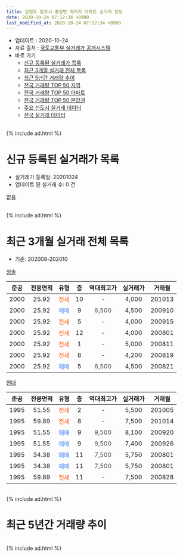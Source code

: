 ```yaml
---
title: 강원도 원주시 흥업면 매지리 아파트 실거래 정보
date: 2020-10-24 07:12:34 +0900
last_modified_at: 2020-10-24 07:12:34 +0900
---
```


* 업데이트 : 2020-10-24
* 자료 출처 : [국토교통부 실거래가 공개시스템](http://rt.molit.go.kr)
* 바로 가기
    * [신규 등록된 실거래가 목록](#신규-등록된-실거래가-목록)
    * [최근 3개월 실거래 전체 목록](#최근-3개월-실거래-전체-목록)
    * [최근 5년간 거래량 추이](#최근-5년간-거래량-추이)
    * [전국 거래량 TOP 50 지역](https://inasie.github.io/apt-trade-info/최근-3개월-전국에서-가장-거래가-많이-발생한-지역)
    * [전국 거래량 TOP 50 아파트](https://inasie.github.io/apt-trade-info/최근-3개월-전국에서-가장-거래가-많이-발생한-아파트)
    * [전국 거래량 TOP 50 분양권](https://inasie.github.io/apt-trade-info/최근-3개월-전국에서-가장-거래가-많이-발생한-분양권)
    * [주요 신도시 실거래 데이터](https://inasie.github.io/apt-trade-info/주요-신도시)
    * [전국 실거래 데이터](https://inasie.github.io/apt-trade-info/전국)
<br>
{% include ad.html %}
<br>

# 신규 등록된 실거래가 목록
* 실거래가 등록일: 20201024
* 업데이트 된 실거래 수: 0 건

없음

<br>
{% include ad.html %}
<br>

# 최근 3개월 실거래 전체 목록
* 기준: 202008-202010


[청솔](https://search.naver.com/search.naver?query=%EA%B0%95%EC%9B%90%EB%8F%84+%EC%9B%90%EC%A3%BC%EC%8B%9C+%ED%9D%A5%EC%97%85%EB%A9%B4+%EB%A7%A4%EC%A7%80%EB%A6%AC+%EC%B2%AD%EC%86%94)

|준공|전용면적|유형|층|역대최고가|실거래가|거래월|
|:---:|:---:|:---:|:---:|:---:|:---:|:---:|
|2000|25.92|<span style="color:#ff5a00">전세</span>|10|<span style="color:#444444">-</span>|4,000|201013|
|2000|25.92|<span style="color:#4285f3">매매</span>|9|<span style="color:#444444">6,500</span>|4,500|200910|
|2000|25.92|<span style="color:#ff5a00">전세</span>|5|<span style="color:#444444">-</span>|4,000|200915|
|2000|25.92|<span style="color:#ff5a00">전세</span>|12|<span style="color:#444444">-</span>|4,000|200801|
|2000|25.92|<span style="color:#ff5a00">전세</span>|1|<span style="color:#444444">-</span>|5,000|200811|
|2000|25.92|<span style="color:#ff5a00">전세</span>|8|<span style="color:#444444">-</span>|4,200|200819|
|2000|25.92|<span style="color:#4285f3">매매</span>|5|<span style="color:#444444">6,500</span>|4,500|200821|

[현대](https://search.naver.com/search.naver?query=%EA%B0%95%EC%9B%90%EB%8F%84+%EC%9B%90%EC%A3%BC%EC%8B%9C+%ED%9D%A5%EC%97%85%EB%A9%B4+%EB%A7%A4%EC%A7%80%EB%A6%AC+%ED%98%84%EB%8C%80)

|준공|전용면적|유형|층|역대최고가|실거래가|거래월|
|:---:|:---:|:---:|:---:|:---:|:---:|:---:|
|1995|51.55|<span style="color:#ff5a00">전세</span>|2|<span style="color:#444444">-</span>|5,500|201005|
|1995|59.89|<span style="color:#ff5a00">전세</span>|8|<span style="color:#444444">-</span>|7,500|201014|
|1995|51.55|<span style="color:#4285f3">매매</span>|9|<span style="color:#444444">9,500</span>|8,100|200920|
|1995|51.55|<span style="color:#4285f3">매매</span>|9|<span style="color:#444444">9,500</span>|7,400|200926|
|1995|34.38|<span style="color:#4285f3">매매</span>|11|<span style="color:#444444">7,500</span>|5,750|200801|
|1995|34.38|<span style="color:#4285f3">매매</span>|11|<span style="color:#444444">7,500</span>|5,750|200801|
|1995|59.89|<span style="color:#ff5a00">전세</span>|11|<span style="color:#444444">-</span>|7,500|200828|


<br>
{% include ad.html %}
<br>

# 최근 5년간 거래량 추이


<div style="width:100%;">
    <canvas id="deal_progress" height="200"></canvas>
</div>

<script>
new Chart(document.getElementById("deal_progress"), {
    type: 'line',
    data: {
        labels: ['201510','201511','201512','201601','201602','201603','201604','201605','201606','201607','201608','201609','201610','201611','201612','201701','201702','201703','201704','201705','201706','201707','201708','201709','201710','201711','201712','201801','201802','201803','201804','201805','201806','201807','201808','201809','201810','201811','201812','201901','201902','201903','201904','201905','201906','201907','201908','201909','201910','201911','201912','202001','202002','202003','202004','202005','202006','202007','202008','202009','202010'],
        datasets: [{
            label: '매매',
            pointRadius: 1,
            data: [4, 23, 13, 6, 8, 2, 7, 5, 17, 6, 14, 7, 13, 10, 14, 9, 12, 3, 6, 3, 17, 5, 4, 10, 7, 14, 17, 6, 10, 1, 3, 1, 3, 3, 3, 1, 8, 8, 8, 5, 4, 3, 7, 3, 4, 3, 0, 2, 2, 0, 13, 13, 3, 4, 1, 6, 2, 5, 3, 3, 0],
            borderColor: "rgba(255, 201, 14, 1)",
            backgroundColor: "rgba(255, 201, 14, 0.5)",
            fill: false,
            lineTension: 0
        },{
            label: '전월세',
            pointRadius: 1,
            data: [0, 4, 10, 5, 6, 2, 1, 1, 2, 3, 10, 1, 5, 4, 7, 6, 8, 3, 1, 1, 4, 5, 6, 0, 4, 0, 7, 12, 8, 0, 2, 3, 1, 5, 8, 2, 0, 2, 9, 12, 10, 2, 1, 2, 5, 3, 7, 0, 0, 2, 13, 8, 10, 0, 2, 2, 4, 3, 4, 1, 3],
            borderColor: "rgba(0, 141, 185, 1)",
            backgroundColor: "rgba(0, 141, 185, 0.5)",
            fill: false,
            lineTension: 0
        }
        ]
    },
    options: {
        responsive: true,
        title: {
            display: false
        },
        tooltips: {
            mode: 'index',
            intersect: false
        },
        hover: {
            mode: 'nearest',
            intersect: true
        },
        scales: {
            xAxes: [{
                display: true,
                scaleLabel: {
                    display: true,
                    labelString: '년/월'
                }
            }],
            yAxes: [{
                display: true,
                ticks: {
                    suggestedMin: 0,
                },
                scaleLabel: {
                    display: true,
                    labelString: '실거래 수'
                }
            }]
        }
    }
});

</script>


<br>
{% include ad.html %}
<br>

